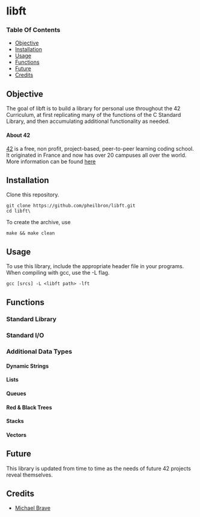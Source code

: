 # libft

### Table Of Contents
* [Objective](#objective)
* [Installation](#installation)
* [Usage](#usage)
* [Functions](#functions)
* [Future](#future)
* [Credits](#credits)

## Objective  
The goal of libft is to build a library for personal use throughout the 42 Curriculum, at first replicating many of the functions of the C Standard Library, and then accumulating additional functionality as needed.

#### About 42  
[42][42] is a free, non profit, project-based, peer-to-peer learning coding school. It originated in France and now has over 20 campuses all over the world. More information can be found [here][42] 

## Installation 
Clone this repository.
````
git clone https://github.com/pheilbron/libft.git
cd libft\
````
To create the archive, use
````
make && make clean
````

## Usage  
To use this library, include the appropriate header file in your programs.
When compiling with gcc, use the -L flag.
````
gcc [srcs] -L <libft path> -lft
````

## Functions
### Standard Library
### Standard I/O
### Additional Data Types
#### Dynamic Strings
#### Lists
#### Queues
#### Red & Black Trees
#### Stacks
#### Vectors

## Future 
This library is updated from time to time as the needs of future 42 projects reveal themselves.

## Credits  
* [Michael Brave](https://www.github.com/michaelbrave/)

[42]: http://42.us.org "School 42"
